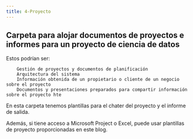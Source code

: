 ```yaml
---
title: 4-Proyecto
---
```


## Carpeta para alojar documentos de proyectos e informes para un proyecto de ciencia de datos

Estos podrían ser:
 ```
     Gestión de proyectos y documentos de planificación
     Arquitectura del sistema
     Información obtenida de un propietario o cliente de un negocio sobre el proyecto
     Documentos y presentaciones preparados para compartir información sobre el proyecto hte
 ```
En esta carpeta tenemos plantillas para el chater del proyecto y el informe de salida.

Además, si tiene acceso a Microsoft Project o Excel, puede usar plantillas de proyecto proporcionadas en este blog.